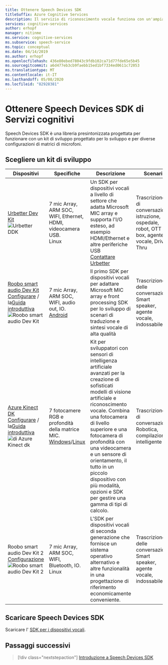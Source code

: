 ```yaml
---
title: Ottenere Speech Devices SDK
titleSuffix: Azure Cognitive Services
description: Il servizio di riconoscimento vocale funziona con un'ampia gamma di dispositivi e origini audio. Ora è possibile portare le applicazioni vocali a un livello superiore con hardware e software abbinati. In questo articolo si apprenderà come ottenere l'accesso all'SDK per i dispositivi vocali e iniziare a sviluppare.
services: cognitive-services
author: erhopf
manager: nitinme
ms.service: cognitive-services
ms.subservice: speech-service
ms.topic: conceptual
ms.date: 04/14/2019
ms.author: erhopf
ms.openlocfilehash: 436e80ebed78043c9fdb102ca71d77fde65e5b45
ms.sourcegitcommit: a6d477eb3cb9faebb15ed1bf7334ed0611c72053
ms.translationtype: MT
ms.contentlocale: it-IT
ms.lasthandoff: 05/08/2020
ms.locfileid: "82928381"
---
```

# <a name="get-the-cognitive-services-speech-devices-sdk"></a>Ottenere Speech Devices SDK di Servizi cognitivi

Speech Devices SDK è una libreria presintonizzata progettata per funzionare con un kit di sviluppo progettato per lo sviluppo e per diverse configurazioni di matrici di microfoni.

## <a name="choose-a-development-kit"></a>Scegliere un kit di sviluppo

|Dispositivi|Specifiche|Descrizione|Scenari|
|--|--|--|--|
|[Urbetter Dev Kit](http://www.urbetter.com/products_56/278.html)![Urbetter DDK](media/speech-devices-sdk/device-urbetter.jpg)|7 mic Array, ARM SOC, WIFI, Ethernet, HDMI, videocamera USB. <br>Linux|Un SDK per dispositivi vocali a livello di settore che adatta Microsoft MIC array e supporta l'I/O esteso, ad esempio HDMI/Ethernet e altre periferiche USB <br> [Contattare Urbetter](http://www.urbetter.com/products_56/278.html)|Trascrizione di conversazioni, istruzione, ospedale, robot, OTT box, agente vocale, Drive Thru|
|[Roobo smart audio Dev Kit](https://ddk.roobo.com)<br>[Configurare](speech-devices-sdk-roobo-v1.md) / la[Guida introduttiva](speech-devices-sdk-android-quickstart.md)![Roobo smart audio Dev Kit](media/speech-devices-sdk/device-roobo-v1.jpg)|7 mic Array, ARM SOC, WIFI, audio out, IO. <br>[Android](speech-devices-sdk-android-quickstart.md)|Il primo SDK per dispositivi vocali per adattare Microsoft MIC array e front processing SDK per lo sviluppo di scenari di traduzione e sintesi vocale di alta qualità|Trascrizione delle conversazioni, Smart speaker, agente vocale, indossabile|
|[Azure Kinect DK](https://azure.microsoft.com/services/kinect-dk/)<br>[Configurare](https://docs.microsoft.com/azure/Kinect-dk/set-up-azure-kinect-dk) / la[Guida introduttiva](speech-devices-sdk-windows-quickstart.md)![di Azure Kinect dk](media/speech-devices-sdk/device-azure-kinect-dk.jpg)|7 fotocamere RGB e profondità della matrice MIC. <br>[Windows](speech-devices-sdk-windows-quickstart.md)/[Linux](speech-devices-sdk-linux-quickstart.md)|Kit per sviluppatori con sensori di intelligenza artificiale avanzati per la creazione di sofisticati modelli di visione artificiale e riconoscimento vocale. Combina una fotocamera di livello superiore e una fotocamera di profondità con una videocamera e un sensore di orientamento, il tutto in un piccolo dispositivo con più modalità, opzioni e SDK per gestire una gamma di tipi di calcolo.|Trascrizione di conversazioni, Robotica, compilazione intelligente|
|Roobo smart audio Dev Kit 2<br>[Configurazione](speech-devices-sdk-roobo-v2.md)<br>![Roobo smart audio Dev Kit 2](media/speech-devices-sdk/device-roobo-v2.jpg)|7 mic Array, ARM SOC, WIFI, Bluetooth, IO. <br>Linux|L'SDK per dispositivi vocali di seconda generazione che fornisce un sistema operativo alternativo e altre funzionalità in una progettazione di riferimento economicamente conveniente.|Trascrizione delle conversazioni, Smart speaker, agente vocale, indossabile|


## <a name="download-the-speech-devices-sdk"></a>Scaricare Speech Devices SDK

Scaricare l' [SDK per i dispositivi vocali](https://aka.ms/sdsdk-download).

## <a name="next-steps"></a>Passaggi successivi

> [!div class="nextstepaction"]
> [Introduzione a Speech Devices SDK](https://aka.ms/sdsdk-quickstart)
